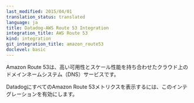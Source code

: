 ```yaml
---
last_modified: 2015/04/01
translation_status: translated
language: ja
title: Datadog-AWS Route 53 Integration
integration_title: AWS Route 53
kind: integration
git_integration_title: amazon_route53
doclevel: basic
---
```


<!-- Amazon Route 53 is a highly available and scalable cloud Domain Name System (DNS) web service.

Enable this integration to see in Datadog all your Route 53 metrics. -->


Amazon Route 53は、高い可用性とスケール性能を持ち合わせたクラウド上のドメインネームシステム（DNS）サービスです。

DatadogにすべてのAmazon Route 53メトリクスを表示するには、このインテグレーションを有効にします。
